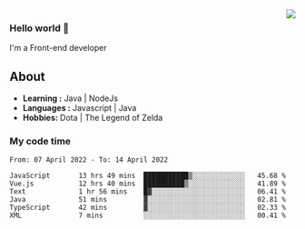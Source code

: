 <img align='right' src="https://github-readme-stats.vercel.app/api?username=jumodada&show_icons=true&theme=vue">

### Hello world 👋

I'm a Front-end developer 
    
## About
-  **Learning :** Java | NodeJs
-  **Languages :** Javascript | Java
-  **Hobbies:** Dota | The Legend of Zelda

### My code time

<!--START_SECTION:waka-->

```text
From: 07 April 2022 - To: 14 April 2022

JavaScript       13 hrs 49 mins  ███████████▒░░░░░░░░░░░░░   45.68 %
Vue.js           12 hrs 40 mins  ██████████▒░░░░░░░░░░░░░░   41.89 %
Text             1 hr 56 mins    █▓░░░░░░░░░░░░░░░░░░░░░░░   06.41 %
Java             51 mins         ▓░░░░░░░░░░░░░░░░░░░░░░░░   02.81 %
TypeScript       42 mins         ▓░░░░░░░░░░░░░░░░░░░░░░░░   02.33 %
XML              7 mins          ░░░░░░░░░░░░░░░░░░░░░░░░░   00.41 %
```

<!--END_SECTION:waka-->
